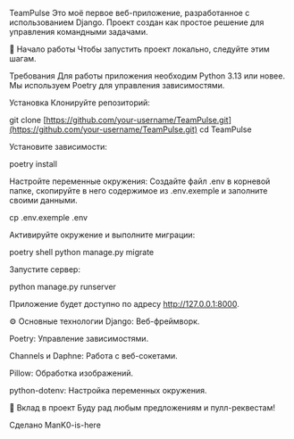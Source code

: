 TeamPulse
Это моё первое веб-приложение, разработанное с использованием Django. Проект создан как простое решение для управления командными задачами.

🚀 Начало работы
Чтобы запустить проект локально, следуйте этим шагам.

Требования
Для работы приложения необходим Python 3.13 или новее. Мы используем Poetry для управления зависимостями.

Установка
Клонируйте репозиторий:

git clone [https://github.com/your-username/TeamPulse.git](https://github.com/your-username/TeamPulse.git)
cd TeamPulse

Установите зависимости:

poetry install

Настройте переменные окружения:
Создайте файл .env в корневой папке, скопируйте в него содержимое из .env.exemple и заполните своими данными.

cp .env.exemple .env

Активируйте окружение и выполните миграции:

poetry shell
python manage.py migrate

Запустите сервер:

python manage.py runserver

Приложение будет доступно по адресу http://127.0.0.1:8000.

⚙️ Основные технологии
Django: Веб-фреймворк.

Poetry: Управление зависимостями.

Channels и Daphne: Работа с веб-сокетами.

Pillow: Обработка изображений.

python-dotenv: Настройка переменных окружения.

🤝 Вклад в проект
Буду рад любым предложениям и пулл-реквестам!

Сделано ManK0-is-here
